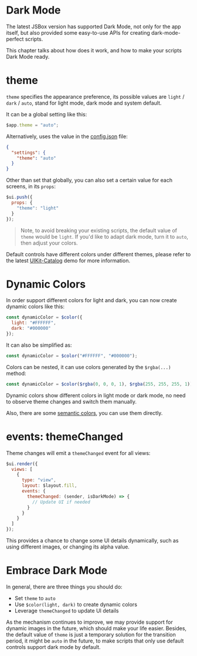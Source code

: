 # Dark Mode

The latest JSBox version has supported Dark Mode, not only for the app itself, but also provided some easy-to-use APIs for creating dark-mode-perfect scripts.

This chapter talks about how does it work, and how to make your scripts Dark Mode ready.

# theme

`theme` specifies the appearance preference, its possible values are `light` / `dark` / `auto`, stand for light mode, dark mode and system default.

It can be a global setting like this:

```js
$app.theme = "auto";
```

Alternatively, uses the value in the [config.json](en/package/intro.md) file:

```json
{
  "settings": {
    "theme": "auto"
  }
}
```

Other than set that globally, you can also set a certain value for each screens, in its `props`:

```js
$ui.push({
  props: {
    "theme": "light"
  }
});
```

> Note, to avoid breaking your existing scripts, the default value of `theme` would be `light`. If you'd like to adapt dark mode, turn it to `auto`, then adjust your colors.

Default controls have different colors under different themes, please refer to the latest [UIKit-Catalog](https://github.com/cyanzhong/xTeko/blob/master/extension-scripts/uikit-catalog.js) demo for more information.

# Dynamic Colors

In order support different colors for light and dark, you can now create dynamic colors like this:

```js
const dynamicColor = $color({
  light: "#FFFFFF",
  dark: "#000000"
});
```

It can also be simplified as:

```js
const dynamicColor = $color("#FFFFFF", "#000000");
```

Colors can be nested, it can use colors generated by the `$rgba(...)` method:

```js
const dynamicColor = $color($rgba(0, 0, 0, 1), $rgba(255, 255, 255, 1));
```

Dynamic colors show different colors in light mode or dark mode, no need to observe theme changes and switch them manually.

Also, there are some [semantic colors](en/function/index.md?id=colorstring), you can use them directly.

# events: themeChanged

Theme changes will emit a `themeChanged` event for all views:

```js
$ui.render({
  views: [
    {
      type: "view",
      layout: $layout.fill,
      events: {
        themeChanged: (sender, isDarkMode) => {
          // Update UI if needed
        }
      }
    }
  ]
});
```

This provides a chance to change some UI details dynamically, such as using different images, or changing its alpha value.

# Embrace Dark Mode

In general, there are three things you should do:

- Set `theme` to `auto`
- Use `$color(light, dark)` to create dynamic colors
- Leverage `themeChanged` to update UI details

As the mechanism continues to improve, we may provide support for dynamic images in the future, which should make your life easier. Besides, the default value of `theme` is just a temporary solution for the transition period, it might be `auto` in the future, to make scripts that only use default controls support dark mode by default.